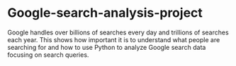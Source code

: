 # Google-search-analysis-project
Google handles over billions of searches every day and trillions of searches each year. This shows how important it is to understand what people are searching for and how to use Python to analyze Google search data focusing on search queries.

